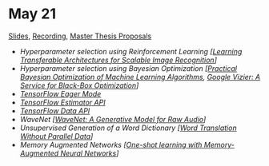 # May 21

[Slides](https://ufal.mff.cuni.cz/~straka/courses/npfl114/1718/slides/?13),
[Recording](https://slideslive.com/38907953/deep-learning-lecture-13-practical-methodology-tf-development-advanced-architectures),
[Master Thesis Proposals](https://docs.google.com/presentation/d/11t4TudcYZcXwuWgpWDEWjRot3VdDXo_nU0nlsRfO0XI/edit?usp=sharing)

- *Hyperparameter selection using Reinforcement Learning [[Learning Transferable Architectures for Scalable Image Recognition](https://arxiv.org/abs/1707.07012)]*
- *Hyperparameter selection using Bayesian Optimization [[Practical Bayesian Optimization of Machine Learning Algorithms](https://arxiv.org/abs/1206.2944), [Google Vizier: A Service for Black-Box Optimization](https://ai.google/research/pubs/pub46180)]*
- *[TensorFlow Eager Mode](https://www.tensorflow.org/programmers_guide/eager)*
- *[TensorFlow Estimator API](https://www.tensorflow.org/programmers_guide/estimators)*
- *[TensorFlow Data API](https://www.tensorflow.org/programmers_guide/datasets)*
- *WaveNet [[WaveNet: A Generative Model for Raw Audio](https://arxiv.org/abs/1609.03499)]*
- *Unsupervised Generation of a Word Dictionary [[Word Translation Without Parallel Data](https://arxiv.org/abs/1710.04087)]*
- *Memory Augmented Networks [[One-shot learning with Memory-Augmented Neural Networks](https://arxiv.org/abs/1605.06065)]*
